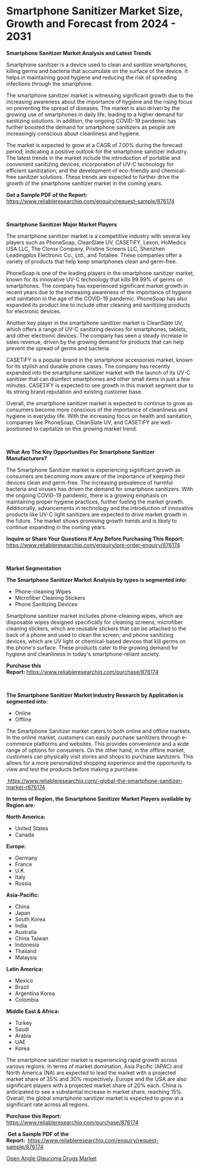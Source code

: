 <p><h1>Smartphone Sanitizer Market Size, Growth and Forecast from 2024 - 2031</h1></p><p><strong>Smartphone Sanitizer Market Analysis and Latest Trends</strong></p>
<p><p>Smartphone sanitizer is a device used to clean and sanitize smartphones, killing germs and bacteria that accumulate on the surface of the device. It helps in maintaining good hygiene and reducing the risk of spreading infections through the smartphone.</p><p>The smartphone sanitizer market is witnessing significant growth due to the increasing awareness about the importance of hygiene and the rising focus on preventing the spread of diseases. The market is also driven by the growing use of smartphones in daily life, leading to a higher demand for sanitizing solutions. In addition, the ongoing COVID-19 pandemic has further boosted the demand for smartphone sanitizers as people are increasingly conscious about cleanliness and hygiene.</p><p>The market is expected to grow at a CAGR of 7.00% during the forecast period, indicating a positive outlook for the smartphone sanitizer industry. The latest trends in the market include the introduction of portable and convenient sanitizing devices, incorporation of UV-C technology for efficient sanitization, and the development of eco-friendly and chemical-free sanitizer solutions. These trends are expected to further drive the growth of the smartphone sanitizer market in the coming years.</p></p>
<p><strong>Get a Sample PDF of the Report:&nbsp;</strong> <a href="https://www.reliableresearchiq.com/enquiry/request-sample/876174">https://www.reliableresearchiq.com/enquiry/request-sample/876174</a></p>
<p>&nbsp;</p>
<p><strong>Smartphone Sanitizer Major Market Players</strong></p>
<p><p>The smartphone sanitizer market is a competitive industry with several key players such as PhoneSoap, CleanSlate UV, CASETiFY, Lexon, HoMedics USA LLC, The Clorox Company, Pristine Screens LLC, Shenzhen Leadingplus Electronic Co., Ltd., and Totallee. These companies offer a variety of products that help keep smartphones clean and germ-free.</p><p>PhoneSoap is one of the leading players in the smartphone sanitizer market, known for its innovative UV-C technology that kills 99.99% of germs on smartphones. The company has experienced significant market growth in recent years due to the increasing awareness of the importance of hygiene and sanitation in the age of the COVID-19 pandemic. PhoneSoap has also expanded its product line to include other cleaning and sanitizing products for electronic devices.</p><p>Another key player in the smartphone sanitizer market is CleanSlate UV, which offers a range of UV-C sanitizing devices for smartphones, tablets, and other electronic devices. The company has seen a steady increase in sales revenue, driven by the growing demand for products that can help prevent the spread of germs and bacteria.</p><p>CASETiFY is a popular brand in the smartphone accessories market, known for its stylish and durable phone cases. The company has recently expanded into the smartphone sanitizer market with the launch of its UV-C sanitizer that can disinfect smartphones and other small items in just a few minutes. CASETiFY is expected to see growth in this market segment due to its strong brand reputation and existing customer base.</p><p>Overall, the smartphone sanitizer market is expected to continue to grow as consumers become more conscious of the importance of cleanliness and hygiene in everyday life. With the increasing focus on health and sanitation, companies like PhoneSoap, CleanSlate UV, and CASETiFY are well-positioned to capitalize on this growing market trend.</p></p>
<p>&nbsp;</p>
<p><strong>What Are The Key Opportunities For Smartphone Sanitizer Manufacturers?</strong></p>
<p><p>The Smartphone Sanitizer market is experiencing significant growth as consumers are becoming more aware of the importance of keeping their devices clean and germ-free. The increasing prevalence of harmful bacteria and viruses has driven the demand for smartphone sanitizers. With the ongoing COVID-19 pandemic, there is a growing emphasis on maintaining proper hygiene practices, further fueling the market growth. Additionally, advancements in technology and the introduction of innovative products like UV-C light sanitizers are expected to drive market growth in the future. The market shows promising growth trends and is likely to continue expanding in the coming years.</p></p>
<p><strong>Inquire or Share Your Questions If Any Before Purchasing This Report:</strong> <a href="https://www.reliableresearchiq.com/enquiry/pre-order-enquiry/876174">https://www.reliableresearchiq.com/enquiry/pre-order-enquiry/876174</a></p>
<p>&nbsp;</p>
<p><strong>Market Segmentation</strong></p>
<p><strong>The Smartphone Sanitizer Market Analysis by types is segmented into:</strong></p>
<p><ul><li>Phone-cleaning Wipes</li><li>Microfiber Cleaning Stickers</li><li>Phone Sanitizing Devices</li></ul></p>
<p><p>Smartphone sanitizer market includes phone-cleaning wipes, which are disposable wipes designed specifically for cleaning screens; microfiber cleaning stickers, which are reusable stickers that can be attached to the back of a phone and used to clean the screen; and phone sanitizing devices, which are UV light or chemical-based devices that kill germs on the phone's surface. These products cater to the growing demand for hygiene and cleanliness in today's smartphone-reliant society.</p></p>
<p><strong>Purchase this Report:&nbsp;</strong><a href="https://www.reliableresearchiq.com/purchase/876174">https://www.reliableresearchiq.com/purchase/876174</a></p>
<p>&nbsp;</p>
<p><strong>The Smartphone Sanitizer Market Industry Research by Application is segmented into:</strong></p>
<p><ul><li>Online</li><li>Offline</li></ul></p>
<p><p>The Smartphone Sanitizer market caters to both online and offline markets. In the online market, customers can easily purchase sanitizers through e-commerce platforms and websites. This provides convenience and a wide range of options for consumers. On the other hand, in the offline market, customers can physically visit stores and shops to purchase sanitizers. This allows for a more personalized shopping experience and the opportunity to view and test the products before making a purchase.</p></p>
<p><a href="https://www.reliableresearchiq.com/-global-the-smartphone-sanitizer-market-r876174">&nbsp;https://www.reliableresearchiq.com/-global-the-smartphone-sanitizer-market-r876174</a></p>
<p><strong>In terms of Region, the Smartphone Sanitizer Market Players available by Region are:</strong></p>
<p>
    <p> <strong> North America: </strong>
        <ul>
            <li>United States</li>
            <li>Canada</li>
        </ul>
        </p> 
    <p> <strong> Europe: </strong>
        <ul>
            <li>Germany</li>
            <li>France</li>
            <li>U.K.</li>
            <li>Italy</li>
            <li>Russia</li>
        </ul>
        </p> 
    <p> <strong> Asia-Pacific: </strong>
        <ul>
            <li>China</li>
            <li>Japan</li>
            <li>South Korea</li>
            <li>India</li>
            <li>Australia</li>
            <li>China Taiwan</li>
            <li>Indonesia</li>
            <li>Thailand</li>
            <li>Malaysia</li>
        </ul>
        </p> 
    <p> <strong> Latin America: </strong>
        <ul>
            <li>Mexico</li>
            <li>Brazil</li>
            <li>Argentina Korea</li>
            <li>Colombia</li>
        </ul>
        </p> 
    <p> <strong> Middle East & Africa: </strong>
        <ul>
            <li>Turkey</li>
            <li>Saudi</li>
            <li>Arabia</li>
            <li>UAE</li>
            <li>Korea</li>
        </ul>
    </p>
    </p>
<p><p>The smartphone sanitizer market is experiencing rapid growth across various regions. In terms of market domination, Asia Pacific (APAC) and North America (NA) are expected to lead the market with a projected market share of 35% and 30% respectively. Europe and the USA are also significant players with a projected market share of 20% each. China is anticipated to see a substantial increase in market share, reaching 15%. Overall, the global smartphone sanitizer market is expected to grow at a significant rate across all regions.</p></p>
<p><strong>Purchase this Report: </strong><a href="https://www.reliableresearchiq.com/purchase/876174">https://www.reliableresearchiq.com/purchase/876174</a></p>
<p>&nbsp;<strong>Get a Sample PDF of the Report:&nbsp;&nbsp;</strong><a href="https://www.reliableresearchiq.com/enquiry/request-sample/876174">https://www.reliableresearchiq.com/enquiry/request-sample/876174</a></p>
<p><strong></strong></p>
<p><p><a href="https://issuu.com/reportprime-2/docs/open-angle-glaucoma-drugs-market-size-2030.pptx">Open Angle Glaucoma Drugs Market</a></p></p>
